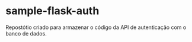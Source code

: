 # sample-flask-auth

Repostótio criado para armazenar o código da API de autenticação com o banco de dados. 
